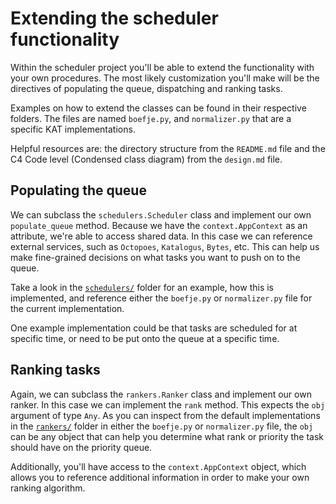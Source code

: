 # Extending the scheduler functionality

Within the scheduler project you'll be able to extend the functionality with
your own procedures. The most likely customization you'll make will be
the directives of populating the queue, dispatching and ranking tasks. 

Examples on how to extend the classes can be found in their respective folders.
The files are named `boefje.py`, and `normalizer.py` that are a specific KAT
implementations.

Helpful resources are: the directory structure from the `README.md` file and the
C4 Code level (Condensed class diagram) from the `design.md` file.

## Populating the queue

We can subclass the `schedulers.Scheduler` class and implement our own
`populate_queue` method. Because we have the `context.AppContext` as
an attribute, we're able to access shared data. In this case we can reference
external services, such as `Octopoes`, `Katalogus`, `Bytes`, etc. This can help
us make fine-grained decisions on what tasks you want to push on to the queue.

Take a look in the [`schedulers/`](schedulers/) folder for an example, how
this is implemented, and reference either the `boefje.py` or `normalizer.py`
file for the current implementation.

One example implementation could be that tasks are scheduled for at specific
time, or need to be put onto the queue at a specific time.

## Ranking tasks

Again, we can subclass the `rankers.Ranker` class and implement our own ranker.
In this case we can implement the `rank` method. This expects the `obj`
argument of type `Any`. As you can inspect from the default implementations
in the [`rankers/`](rankers/) folder in either the `boefje.py` or `normalizer.py`
file, the `obj` can be any object that can help you determine what rank or
priority the task should have on the priority queue.

Additionally, you'll have access to the `context.AppContext` object, which
allows you to reference additional information in order to make your own
ranking algorithm.
